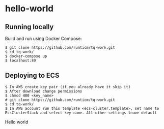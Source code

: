 hello-world
===========

## Running locally

Build and run using Docker Compose:

	$ git clone https://github.com/runticm/tq-work.git
	$ cd tq-work/
	$ docker-compose up
	$ localhost:80


## Deploying to ECS

	$ In AWS create key pair (if you already have it skip it)
	$ After download change permissions
	$ chmod 400 <key_name>
	# git clone https://github.com/runticm/tq-work.git
	$ cd tq-work/
	$ In AWS account run this template <ecs-cluster.template>, set name to EcsClusterStack and select key name. All other settings leave default

Hello world
